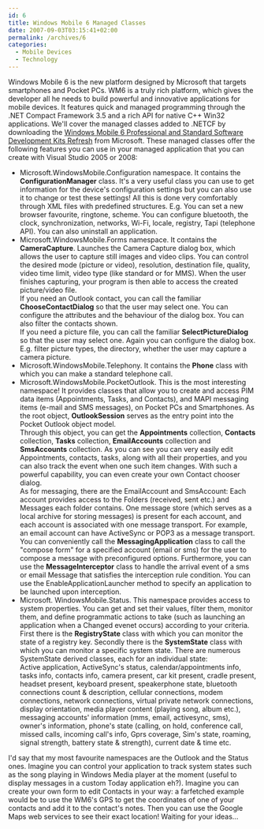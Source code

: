 ```yaml
---
id: 6
title: Windows Mobile 6 Managed Classes
date: 2007-09-03T03:15:41+02:00
permalink: /archives/6
categories:
  - Mobile Devices
  - Technology
---
```

Windows Mobile 6 is the new platform designed by Microsoft that targets smartphones and Pocket PCs. WM6 is a truly rich platform, which gives the developer all he needs to build powerful and innovative applications for mobile devices. It features quick and managed programming through the .NET Compact Framework 3.5 and a rich API for native C++ Win32 applications. We'll cover the managed classes added to .NETCF by downloading the <a href="http://www.microsoft.com/downloads/details.aspx?familyid=06111a3a-a651-4745-88ef-3d48091a390b&displaylang=en">Windows Mobile 6 Professional and Standard Software Development Kits Refresh</a> from Microsoft. These managed classes offer the following features you can use in your managed application that you can create with Visual Studio 2005 or 2008:

  * Microsoft.WindowsMobile.Configuration namespace. It contains the **ConfigurationManager** class. It's a very useful class you can use to get information for the device's configuration settings but you can also use it to change or test these settings! All this is done very comfortably through XML files with predefined structures. E.g. You can set a new browser favourite, ringtone, scheme. You can configure bluetooth, the clock, synchronization, networks, Wi-Fi, locale, registry, Tapi (telephone API). You can also uninstall an application.
  * Microsoft.WindowsMobile.Forms namespace. It contains the **CameraCapture**. Launches the Camera Capture dialog box, which allows the user to capture still images and video clips. You can control the desired mode (picture or video), resolution, destination file, quality, video time limit, video type (like standard or for MMS). When the user finishes capturing, your program is then able to access the created picture/video file.  
    If you need an Outlook contact, you can call the familiar **ChooseContactDialog** so that the user may select one. You can configure the attributes and the behaviour of the dialog box. You can also filter the contacts shown.  
    If you need a picture file, you can call the familiar **SelectPictureDialog** so that the user may select one. Again you can configure the dialog box. E.g. filter picture types, the directory, whether the user may capture a camera picture.
  * Microsoft.WindowsMobile.Telephony. It contains the **Phone** class with which you can make a standard telephone call.
  * Microsoft.WindowsMobile.PocketOutlook. This is the most interesting namespace! It provides classes that allow you to create and access PIM data items (Appointments, Tasks, and Contacts), and MAPI messaging items (e-mail and SMS messages), on Pocket PCs and Smartphones. As the root object, **OutlookSession** serves as the entry point into the Pocket Outlook object model.  
    Through this object, you can get the **Appointments** collection, **Contacts** collection, **Tasks** collection, **EmailAccounts** collection and **SmsAccounts** collection. As you can see you can very easily edit Appointments, contacts, tasks, along with all their properties, and you can also track the event when one such item changes. With such a powerful capability, you can even create your own Contact chooser dialog.  
    As for messaging, there are the EmailAccount and SmsAccount: Each account provides access to the Folders (received, sent etc.) and Messages each folder contains. One message store (which serves as a local archive for storing messages) is present for each account, and each account is associated with one message transport. For example, an email account can have ActiveSync or POP3 as a message transport.  
    You can conveniently call the **MessagingApplication** class to call the "compose form" for a specified account (email or sms) for the user to compose a message with preconfigured options. Furthermore, you can use the **MessageInterceptor** class to handle the arrival event of a sms or email Message that satisfies the interception rule condition. You can use the EnableApplicationLauncher method to specify an application to be launched upon interception.
  * Microsoft. WindowsMobile.Status. This namespace provides access to system properties. You can get and set their values, filter them, monitor them, and define programmatic actions to take (such as launching an application when a Changed evenet occurs) according to your criteria. First there is the **RegistryState** class with which you can monitor the state of a registry key. Secondly there is the **SystemState** class with which you can monitor a specific system state. There are numerous SystemState derived classes, each for an individual state:  
    Active application, ActiveSync's status, calendar/appointments info, tasks info, contacts info, camera present, car kit present, cradle present, headset present, keyboard present, speakerphone state, bluetooth connections count & description, cellular connections, modem connections, network connections, virtual private network connections, display orientation, media player content (playing song, album etc.), messaging accounts' information (mms, email, activesync, sms), owner's information, phone's state (calling, on hold, conference call, missed calls, incoming call's info, Gprs coverage, Sim's state, roaming, signal strength, battery state & strength), current date & time etc.

I'd say that my most favourite namespaces are the Outlook and the Status ones. Imagine you can control your application to track system states such as the song playing in Windows Media player at the moment (useful to display messages in a custom Today application eh?). Imagine you can create your own form to edit Contacts in your way: a farfetched example would be to use the WM6's GPS to get the coordinates of one of your contacts and add it to the contact's notes. Then you can use the Google Maps web services to see their exact location! Waiting for your ideas...